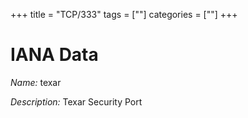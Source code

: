 +++
title = "TCP/333"
tags = [""]
categories = [""]
+++

# IANA Data

_Name:_ texar

_Description:_ Texar Security Port

